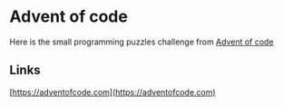 # Advent of code

Here is the small programming puzzles challenge from [Advent of code](https://adventofcode.com/)

## Links

[https://adventofcode.com](https://adventofcode.com)